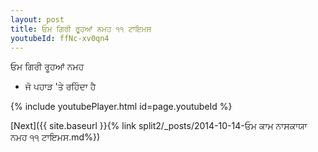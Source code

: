 ```yaml
---
layout: post
title: ਓਮ ਗਿਰੀ ਰੂਹਆਂ ਨਮਹ ੧੧ ਟਾਇਮਸ
youtubeId: ffNc-xv0qn4
---
```

 
 
 ਓਮ ਗਿਰੀ ਰੂਹਆਂ ਨਮਹ  
 
 -  ਜੋ ਪਹਾੜ 'ਤੇ ਰਹਿੰਦਾ ਹੈ 
 
  
 
  
 
 
 
 
 
 


{% include youtubePlayer.html id=page.youtubeId %}
 
[Next]({{ site.baseurl }}{% link  split2/_posts/2014-10-14-ਓਮ ਕਾਮ ਨਾਸਕਾਯਾ ਨਮਹ ੧੧ ਟਾਇਮਸ.md%})
 

